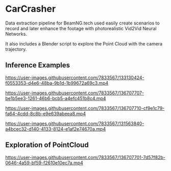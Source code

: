 
# CarCrasher
Data extraction pipeline for BeamNG.tech used easily create scenarios to record and later enhance the footage with photorealistic Vid2Vid Neural Networks.

It also includes a Blender script to explore the Point Cloud with the camera trajectory. 





## Inference Examples

https://user-images.githubusercontent.com/7833567/133130424-f0553353-d4e6-48ba-9b1d-1b99672a69c3.mp4


https://user-images.githubusercontent.com/7833567/136707707-be1b5ee3-1261-46b6-bcb5-a4efc451b8c4.mp4




https://user-images.githubusercontent.com/7833567/136707710-cf9e1c79-fa64-4cdd-8c8b-e9e639abeea8.mp4



https://user-images.githubusercontent.com/7833567/131563840-a4bcec32-d140-4133-8124-e1af2e74670a.mp4



## Exploration of PointCloud



https://user-images.githubusercontent.com/7833567/136707701-7d57f82b-0646-4a59-bf59-f2610e10ec7a.mp4


